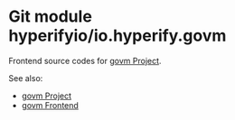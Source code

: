 # Git module hyperifyio/io.hyperify.govm

Frontend source codes for [govm Project](https://github.com/hyperifyio/project-govm).

See also:

* [govm Project](https://github.com/hyperifyio/project-govm)
* [govm Frontend](https://github.com/hyperifyio/frontend-govm)

